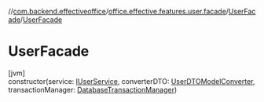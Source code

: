 //[com.backend.effectiveoffice](../../../index.md)/[office.effective.features.user.facade](../index.md)/[UserFacade](index.md)/[UserFacade](-user-facade.md)

# UserFacade

[jvm]\
constructor(service: [IUserService](../../office.effective.serviceapi/-i-user-service/index.md), converterDTO: [UserDTOModelConverter](../../office.effective.features.user.converters/-user-d-t-o-model-converter/index.md), transactionManager: [DatabaseTransactionManager](../../office.effective.common.utils/-database-transaction-manager/index.md))
